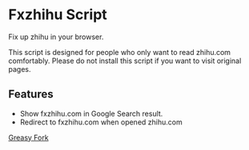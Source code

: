 # Fxzhihu Script

Fix up zhihu in your browser.

This script is designed for people who only want to read zhihu.com comfortably. Please do not install this script if you want to visit original pages.

## Features

- Show fxzhihu.com in Google Search result.
- Redirect to fxzhihu.com when opened zhihu.com

[Greasy Fork](https://greasyfork.org/en/scripts/524493-fxzhihu-script)
